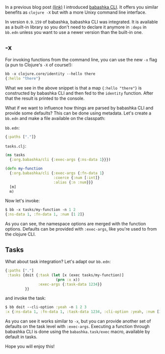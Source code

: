 In a previous blog post
[(link)](https://blog.michielborkent.nl/babashka-cli.html) I introduced
[babashka CLI](https://github.com/babashka/cli). It offers you similar benefits
as `clojure -X` but with a more Unixy command line interface.

In version `0.9.159` of babashka, babashka CLI was integrated.  It is available
as a built-in library so you don't need to declare it anymore in `:deps` in
`bb.edn` unless you want to use a newer version than the built-in one.

## -x

For invoking functions from the command line, you can use the new `-x` flag (a pun to Clojure's `-X` of course!):

``` clojure
bb -x clojure.core/identity --hello there
{:hello "there"}
```

What we see in the above snippet is
that a map `{:hello "there"}` is constructed by babashka CLI and then fed to the
`identity` function. After that the result is printed to the console.

What if we want to influence how things are parsed by babashka CLI and provide
some defaults? This can be done using metadata. Let's create a `bb.edn` and make
a file available on the classpath:

`bb.edn`:
``` clojure
{:paths ["."]}
```

`tasks.clj`:
``` clojure
(ns tasks
  {:org.babashka/cli {:exec-args {:ns-data 1}}})

(defn my-function
  {:org.babashka/cli {:exec-args {:fn-data 1}
                      :coerce {:num [:int]}
                      :alias {:n :num}}}
  [m]
  m)
```

Now let's invoke:

``` clojure
$ bb -x tasks/my-function -n 1 2
{:ns-data 1, :fn-data 1, :num [1 2]}
```

As you can see, the namespace options are merged with the function
options. Defaults can be provided with `:exec-args`, like you're used to from
the clojure CLI.

## Tasks

What about task integration? Let's adapt our `bb.edn`:

``` clojure
{:paths ["."]
 :tasks {doit {:task (let [x (exec tasks/my-function)]
                       (prn :x x))
               :exec-args {:task-data 1234}}
         }}
```

and invoke the task:

``` clojure
$ bb doit --cli-option :yeah -n 1 2 3
:x {:ns-data 1, :fn-data 1, :task-data 1234, :cli-option :yeah, :num [1 2 3]}
```

As you can see it works similar to `-x`, but you can provide another set of
defaults on the task level with `:exec-args`. Executing a function through
babashka CLI is done using the `babashka.task/exec` macro, available by default
in tasks.

Hope you will enjoy this!
